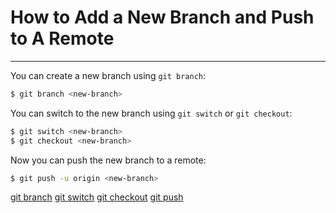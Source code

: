 # How to Add a New Branch and Push to A Remote

---

You can create a new branch using `git branch`:

```bash
$ git branch <new-branch>
```

You can switch to the new branch using `git switch` or `git checkout`:

```bash
$ git switch <new-branch>
$ git checkout <new-branch>
```

Now you can push the new branch to a remote:

```bash
$ git push -u origin <new-branch>
```

[git branch](https://git-scm.com/docs/git-branch)
[git switch](https://git-scm.com/docs/git-switch)
[git checkout](https://git-scm.com/docs/git-checkout)
[git push](https://git-scm.com/docs/git-push)
